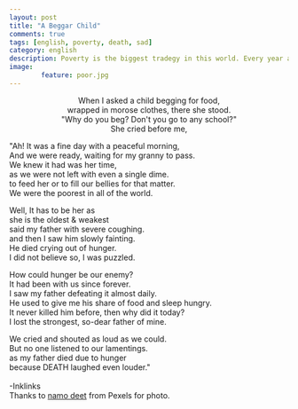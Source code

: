 ```yaml
---
layout: post
title: "A Beggar Child"
comments: true
tags: [english, poverty, death, sad]
category: english
description: Poverty is the biggest tradegy in this world. Every year around 9 million people die of hunger in the world. Please help poors and let's make this world a better place to live in.
image: 
        feature: poor.jpg
---
```

<p align="center">
When I asked a child begging for food,<br />
wrapped in morose clothes, there she stood.<br />
"Why do you beg? Don't you go to any school?"<br />
She cried before me,<br />

"Ah! It was a fine day with a peaceful morning,<br />
And we were ready, waiting for my granny to pass.<br />
We knew it had was her time,<br />
as we were not left with even a single dime.<br />
to feed her or to fill our bellies for that matter.<br />
We were the poorest in all of the world.<br />

Well, It has to be her as<br />
she is the oldest & weakest<br />
said my father with severe coughing.<br />
and then I saw him slowly fainting.<br />
He died crying out of hunger.<br />
I did not believe so, I was puzzled.<br />

How could hunger be our enemy?<br />
It had been with us since forever.<br />
I saw my father defeating it almost daily.<br />
He used to give me his share of food and sleep hungry.<br />
It never killed him before, then why did it today?<br />
I lost the strongest, so-dear father of mine.<br />

We cried and shouted as loud as we could.<br />
But no one listened to our lamentings.<br />
as my father died due to hunger<br />
because DEATH laughed even louder."<br />
<br />
-Inklinks <br/>
Thanks to [namo deet](//www.instagram.com/namodeet/) from Pexels for photo.
</p>